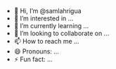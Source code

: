 - 👋 Hi, I’m @samlahrigua
- 👀 I’m interested in ...
- 🌱 I’m currently learning ...
- 💞️ I’m looking to collaborate on ...
- 📫 How to reach me ...
- 😄 Pronouns: ...
- ⚡ Fun fact: ...

<!---
samlahrigua/samlahrigua is a ✨ special ✨ repository because its `README.md` (this file) appears on your GitHub profile.
You can click the Preview link to take a look at your changes.
--->
